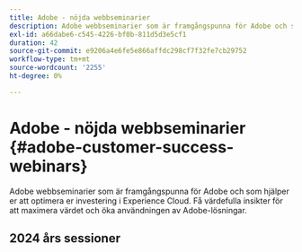 ```yaml
---
title: Adobe - nöjda webbseminarier
description: Adobe webbseminarier som är framgångspunna för Adobe och som hjälper er att optimera er investering i Experience Cloud. Få värdefulla insikter för att maximera värdet och öka användningen av Adobe-lösningar.
exl-id: a66dabe6-c545-4226-bf0b-811d5d3e5cf1
duration: 42
source-git-commit: e9206a4e6fe5e866affdc298cf7f32fe7cb29752
workflow-type: tm+mt
source-wordcount: '2255'
ht-degree: 0%

---
```


# Adobe - nöjda webbseminarier {#adobe-customer-success-webinars}

Adobe webbseminarier som är framgångspunna för Adobe och som hjälper er att optimera er investering i Experience Cloud. Få värdefulla insikter för att maximera värdet och öka användningen av Adobe-lösningar.

## 2024 års sessioner

<!-- CARDS  

* https://experienceleague.adobe.com/en/docs/events/adobe-customer-success-webinar-recordings/2024/aem-authoring-concepts
* https://experienceleague.adobe.com/en/docs/events/adobe-customer-success-webinar-recordings/2024/aem-sites-efficiencies
* https://experienceleague.adobe.com/en/docs/events/adobe-customer-success-webinar-recordings/2024/aep-apps-services-integrations
* https://experienceleague.adobe.com/en/docs/events/adobe-customer-success-webinar-recordings/2024/aep-marketo-integration
* https://experienceleague.adobe.com/en/docs/events/adobe-customer-success-webinar-recordings/2024/aep-use-case-planning
* https://experienceleague.adobe.com/en/docs/events/adobe-customer-success-webinar-recordings/2024/ai-copywriting
* https://experienceleague.adobe.com/en/docs/events/adobe-customer-success-webinar-recordings/2024/ai-customer-experience
* https://experienceleague.adobe.com/en/docs/events/adobe-customer-success-webinar-recordings/2024/ajo-essentials
* https://experienceleague.adobe.com/en/docs/events/adobe-customer-success-webinar-recordings/2024/data-stream-prioritization
* https://experienceleague.adobe.com/en/docs/events/adobe-customer-success-webinar-recordings/2024/edge-network-mobile-personalization
* https://experienceleague.adobe.com/en/docs/events/adobe-customer-success-webinar-recordings/2024/effective-change-management
* https://experienceleague.adobe.com/en/docs/events/adobe-customer-success-webinar-recordings/2024/empowering-lean-teams
* https://experienceleague.adobe.com/en/docs/events/adobe-customer-success-webinar-recordings/2024/expedia-aa-to-cja
* https://experienceleague.adobe.com/en/docs/events/adobe-customer-success-webinar-recordings/2024/getting-started-ajo-analysis
* https://experienceleague.adobe.com/en/docs/events/adobe-customer-success-webinar-recordings/2024/getting-started-rtcdp
* https://experienceleague.adobe.com/en/docs/events/adobe-customer-success-webinar-recordings/2024/hyperpersonalization
* https://experienceleague.adobe.com/en/docs/events/adobe-customer-success-webinar-recordings/2024/journey-optimizer-mobile-capabilities
* https://experienceleague.adobe.com/en/docs/events/adobe-customer-success-webinar-recordings/2024/lean-teams-cja
* https://experienceleague.adobe.com/en/docs/events/adobe-customer-success-webinar-recordings/2024/mastering-cookies-data-privacy
* https://experienceleague.adobe.com/en/docs/events/adobe-customer-success-webinar-recordings/2024/rtcdp-migration-readiness
* https://experienceleague.adobe.com/en/docs/events/adobe-customer-success-webinar-recordings/2024/strategic-leadership
* https://experienceleague.adobe.com/en/docs/events/adobe-customer-success-webinar-recordings/2024/target-personalization
* https://experienceleague.adobe.com/en/docs/events/adobe-customer-success-webinar-recordings/2024/use-case-mapping
* https://experienceleague.adobe.com/en/docs/events/adobe-customer-success-webinar-recordings/2024/web-sdk-migration
* https://experienceleague.adobe.com/en/docs/events/adobe-customer-success-webinar-recordings/2024/workfront-admin-guardianship
* https://experienceleague.adobe.com/en/docs/events/adobe-customer-success-webinar-recordings/2024/workfront-lean-teams
* https://experienceleague.adobe.com/en/docs/events/adobe-customer-success-webinar-recordings/2024/workfront-mastery

-->
<!-- START CARDS HTML - DO NOT MODIFY BY HAND -->
<div class="columns">
    <div class="column is-half-tablet is-half-desktop is-one-third-widescreen" aria-label="AEM Basics Introduction to AEM Authoring key concepts and capabilities">
        <div class="card" style="height: 100%; display: flex; flex-direction: column; height: 100%;">
            <div class="card-image">
                <figure class="image x-is-16by9">
                    <a href="https://experienceleague.adobe.com/en/docs/events/adobe-customer-success-webinar-recordings/2024/aem-authoring-concepts" title="AEM Basics Introduction to AEM Authoring key concepts and capabilities">
                        <img class="is-bordered-r-small" src="https://video.tv.adobe.com/v/3435747/?format=jpeg&nocache=1731456867063" alt="AEM Basics Introduction to AEM Authoring key concepts and capabilities"
                             style="width: 100%; aspect-ratio: 16 / 9; object-fit: cover; overflow: hidden; display: block; margin: auto;">
                    </a>
                </figure>
            </div>
            <div class="card-content is-padded-small" style="display: flex; flex-direction: column; flex-grow: 1; justify-content: space-between;">
                <div class="top-card-content">
                    <p class="headline is-size-6 has-text-weight-bold">
                        <a href="https://experienceleague.adobe.com/en/docs/events/adobe-customer-success-webinar-recordings/2024/aem-authoring-concepts" title="AEM Basics Introduction to AEM Authoring key concepts and capabilities">AEM Grundläggande introduktion till AEM viktiga koncept och funktioner för redigering</a>
                    </p>
                    <p class="is-size-6">Se hur AEM erbjuder en robust och flexibel redigeringsmiljö som stöder olika metoder för att skapa innehåll, från traditionella webbsidor till headless CMS-konfigurationer.Viktiga diskussionspunkter:Redigering inklusive Universal editorContent FragmentSamarbetsfunktioner</p>
                </div>
                <a href="https://experienceleague.adobe.com/en/docs/events/adobe-customer-success-webinar-recordings/2024/aem-authoring-concepts" class="spectrum-Button spectrum-Button--outline spectrum-Button--primary spectrum-Button--sizeM" style="align-self: flex-start; margin-top: 1rem;">
                    <span class="spectrum-Button-label has-no-wrap has-text-weight-bold"> Se inspelningen av händelsen </span>
                </a>
            </div>
        </div>
    </div>
    <div class="column is-half-tablet is-half-desktop is-one-third-widescreen" aria-label="AEM Sites Efficiencies - Performance optimization, Configuration, and Troubleshooting">
        <div class="card" style="height: 100%; display: flex; flex-direction: column; height: 100%;">
            <div class="card-image">
                <figure class="image x-is-16by9">
                    <a href="https://experienceleague.adobe.com/en/docs/events/adobe-customer-success-webinar-recordings/2024/aem-sites-efficiencies" title="AEM Sites-effektivitet - Prestandaoptimering, konfiguration och felsökning">
                        <img class="is-bordered-r-small" src="https://video.tv.adobe.com/v/3435114/?format=jpeg&nocache=1731456867062" alt="AEM Sites-effektivitet - Prestandaoptimering, konfiguration och felsökning"
                             style="width: 100%; aspect-ratio: 16 / 9; object-fit: cover; overflow: hidden; display: block; margin: auto;">
                    </a>
                </figure>
            </div>
            <div class="card-content is-padded-small" style="display: flex; flex-direction: column; flex-grow: 1; justify-content: space-between;">
                <div class="top-card-content">
                    <p class="headline is-size-6 has-text-weight-bold">
                        <a href="https://experienceleague.adobe.com/en/docs/events/adobe-customer-success-webinar-recordings/2024/aem-sites-efficiencies" title="AEM Sites-effektivitet - Prestandaoptimering, konfiguration och felsökning">AEM Sites-effektivitet - Prestandaoptimering, konfiguration och felsökning</a>
                    </p>
                    <p class="is-size-6">Grundläggande information om att felsöka Adobe Experience Manager-webbplatser (AEM). Oavsett om du har prestandaproblem eller har att göra med komplexa konfigurationer kommer den här sessionen att ge praktiska kunskaper för att underhålla och optimera din AEM. Vi prioriterar live-demos framför bilder och ger praktiska erfarenheter av att tackla utmaningar i verkligheten. ​Viktiga diskussionspunkter: - konfiguration och domänmappning av virtuella värdar - prestandaproblem - auktorisering, identifiering, användarbehörigheter</p>
                </div>
                <a href="https://experienceleague.adobe.com/en/docs/events/adobe-customer-success-webinar-recordings/2024/aem-sites-efficiencies" class="spectrum-Button spectrum-Button--outline spectrum-Button--primary spectrum-Button--sizeM" style="align-self: flex-start; margin-top: 1rem;">
                    <span class="spectrum-Button-label has-no-wrap has-text-weight-bold"> Se inspelningen av händelsen </span>
                </a>
            </div>
        </div>
    </div>
    <div class="column is-half-tablet is-half-desktop is-one-third-widescreen" aria-label="Learn about AEP App Services Integrations for Customer Use Cases">
        <div class="card" style="height: 100%; display: flex; flex-direction: column; height: 100%;">
            <div class="card-image">
                <figure class="image x-is-16by9">
                    <a href="https://experienceleague.adobe.com/en/docs/events/adobe-customer-success-webinar-recordings/2024/aep-apps-services-integrations" title="Läs mer om AEP App Services-integreringar för kundärenden">
                        <img class="is-bordered-r-small" src="https://video.tv.adobe.com/v/3432053/?format=jpeg&nocache=1731456867023" alt="Läs mer om AEP App Services-integreringar för kundärenden"
                             style="width: 100%; aspect-ratio: 16 / 9; object-fit: cover; overflow: hidden; display: block; margin: auto;">
                    </a>
                </figure>
            </div>
            <div class="card-content is-padded-small" style="display: flex; flex-direction: column; flex-grow: 1; justify-content: space-between;">
                <div class="top-card-content">
                    <p class="headline is-size-6 has-text-weight-bold">
                        <a href="https://experienceleague.adobe.com/en/docs/events/adobe-customer-success-webinar-recordings/2024/aep-apps-services-integrations" title="Läs mer om AEP App Services-integreringar för kundärenden">Läs mer om AEP App Services-integreringar för kundanvändningsexempel</a>
                    </p>
                    <p class="is-size-6">Under den här sessionen ska vi gå igenom följande:1. Introduktion till AEP-utkast (AEP Overview Architecture, AJO Architecture)2. Fyra integreringsexempel (AJO, Marketo och Target)3. Introduktion till AEP och AJO API Triggered Campaigns använder fallarkitektur</p>
                </div>
                <a href="https://experienceleague.adobe.com/en/docs/events/adobe-customer-success-webinar-recordings/2024/aep-apps-services-integrations" class="spectrum-Button spectrum-Button--outline spectrum-Button--primary spectrum-Button--sizeM" style="align-self: flex-start; margin-top: 1rem;">
                    <span class="spectrum-Button-label has-no-wrap has-text-weight-bold"> Se inspelningen av händelsen </span>
                </a>
            </div>
        </div>
    </div>
    <div class="column is-half-tablet is-half-desktop is-one-third-widescreen" aria-label="Fundamentals of Real-Time Customer Data Platform and Marketo Integration">
        <div class="card" style="height: 100%; display: flex; flex-direction: column; height: 100%;">
            <div class="card-image">
                <figure class="image x-is-16by9">
                    <a href="https://experienceleague.adobe.com/en/docs/events/adobe-customer-success-webinar-recordings/2024/aep-marketo-integration" title="Grundläggande om integrering mellan Real-time Customer Data Platform och Marketo">
                        <img class="is-bordered-r-small" src="https://video.tv.adobe.com/v/3433222/?format=jpeg&nocache=1731456867024" alt="Grundläggande om integrering mellan Real-time Customer Data Platform och Marketo"
                             style="width: 100%; aspect-ratio: 16 / 9; object-fit: cover; overflow: hidden; display: block; margin: auto;">
                    </a>
                </figure>
            </div>
            <div class="card-content is-padded-small" style="display: flex; flex-direction: column; flex-grow: 1; justify-content: space-between;">
                <div class="top-card-content">
                    <p class="headline is-size-6 has-text-weight-bold">
                        <a href="https://experienceleague.adobe.com/en/docs/events/adobe-customer-success-webinar-recordings/2024/aep-marketo-integration" title="Grundläggande om integrering mellan Real-time Customer Data Platform och Marketo">Grundläggande om Real-time Customer Data Platform och Marketo Integration</a>
                    </p>
                    <p class="is-size-6">Delta i den kraftfulla integrationen mellan Adobe AEP/Real-Time Customer Data Platforms och Marketo. Upptäck hur dessa två plattformar fungerar sömlöst tillsammans för att förbättra er kommunikation, effektivisera processerna och skapa personaliserade kundupplevelser.</p>
                </div>
                <a href="https://experienceleague.adobe.com/en/docs/events/adobe-customer-success-webinar-recordings/2024/aep-marketo-integration" class="spectrum-Button spectrum-Button--outline spectrum-Button--primary spectrum-Button--sizeM" style="align-self: flex-start; margin-top: 1rem;">
                    <span class="spectrum-Button-label has-no-wrap has-text-weight-bold"> Se inspelningen av händelsen </span>
                </a>
            </div>
        </div>
    </div>
    <div class="column is-half-tablet is-half-desktop is-one-third-widescreen" aria-label="From Vision to Value - AEP Use Case Planning">
        <div class="card" style="height: 100%; display: flex; flex-direction: column; height: 100%;">
            <div class="card-image">
                <figure class="image x-is-16by9">
                    <a href="https://experienceleague.adobe.com/en/docs/events/adobe-customer-success-webinar-recordings/2024/aep-use-case-planning" title="Från vision till värde - AEP Use Case Planning">
                        <img class="is-bordered-r-small" src="https://video.tv.adobe.com/v/3433025/?format=jpeg&nocache=1731456867037" alt="Från vision till värde - AEP Use Case Planning"
                             style="width: 100%; aspect-ratio: 16 / 9; object-fit: cover; overflow: hidden; display: block; margin: auto;">
                    </a>
                </figure>
            </div>
            <div class="card-content is-padded-small" style="display: flex; flex-direction: column; flex-grow: 1; justify-content: space-between;">
                <div class="top-card-content">
                    <p class="headline is-size-6 has-text-weight-bold">
                        <a href="https://experienceleague.adobe.com/en/docs/events/adobe-customer-success-webinar-recordings/2024/aep-use-case-planning" title="Från vision till värde - AEP Use Case Planning">Från vision till värde - AEP-fallplanering</a>
                    </p>
                    <p class="is-size-6">Lär dig leverera slagkraftiga kundupplevelser genom att definiera en strategi med tydliga mål och framgångskriterier som 1) anpassar sig efter affärsresultat och nyckeltal, 2) utgör grunden för en färdplan för att uppnå värderealisering och 3) utnyttja Adobe-lösningens möjligheter effektivt.</p>
                </div>
                <a href="https://experienceleague.adobe.com/en/docs/events/adobe-customer-success-webinar-recordings/2024/aep-use-case-planning" class="spectrum-Button spectrum-Button--outline spectrum-Button--primary spectrum-Button--sizeM" style="align-self: flex-start; margin-top: 1rem;">
                    <span class="spectrum-Button-label has-no-wrap has-text-weight-bold"> Se inspelningen av händelsen </span>
                </a>
            </div>
        </div>
    </div>
    <div class="column is-half-tablet is-half-desktop is-one-third-widescreen" aria-label="Content Acceleration with AI-Empowered Copywriting">
        <div class="card" style="height: 100%; display: flex; flex-direction: column; height: 100%;">
            <div class="card-image">
                <figure class="image x-is-16by9">
                    <a href="https://experienceleague.adobe.com/en/docs/events/adobe-customer-success-webinar-recordings/2024/ai-copywriting" title="Innehållsacceleration med AI-driven copywriting">
                        <img class="is-bordered-r-small" src="https://video.tv.adobe.com/v/3433223/?format=jpeg&nocache=1731456867038" alt="Innehållsacceleration med AI-driven copywriting"
                             style="width: 100%; aspect-ratio: 16 / 9; object-fit: cover; overflow: hidden; display: block; margin: auto;">
                    </a>
                </figure>
            </div>
            <div class="card-content is-padded-small" style="display: flex; flex-direction: column; flex-grow: 1; justify-content: space-between;">
                <div class="top-card-content">
                    <p class="headline is-size-6 has-text-weight-bold">
                        <a href="https://experienceleague.adobe.com/en/docs/events/adobe-customer-success-webinar-recordings/2024/ai-copywriting" title="Innehållsacceleration med AI-driven copywriting">Innehållsacceleration med AI-driven copywriting</a>
                    </p>
                    <p class="is-size-6">Övergången till ett AI-kraftfullt arbetssätt för copywriting &amp; testing med Adobe öppnar dörren för nya insikter och snabbare leverans av högkvalitativt varumärkesinnehåll för personalisering i stor skala. Det här webbinariet belyser karaktären hos detta branschövergripande tillfälle för företaget och kommer att ge en översikt över utmaningar som företag måste övervinna när de skalar, vilket säkerställer att AI-baserat innehåll är tillförlitligt, varumärkesanpassat och har höga prestanda.</p>
                </div>
                <a href="https://experienceleague.adobe.com/en/docs/events/adobe-customer-success-webinar-recordings/2024/ai-copywriting" class="spectrum-Button spectrum-Button--outline spectrum-Button--primary spectrum-Button--sizeM" style="align-self: flex-start; margin-top: 1rem;">
                    <span class="spectrum-Button-label has-no-wrap has-text-weight-bold"> Se inspelningen av händelsen </span>
                </a>
            </div>
        </div>
    </div>
    <div class="column is-half-tablet is-half-desktop is-one-third-widescreen" aria-label="RTCDP Insights - Harnessing AI for Customer Experience">
        <div class="card" style="height: 100%; display: flex; flex-direction: column; height: 100%;">
            <div class="card-image">
                <figure class="image x-is-16by9">
                    <a href="https://experienceleague.adobe.com/en/docs/events/adobe-customer-success-webinar-recordings/2024/ai-customer-experience" title="RTCDP Insights - Utnyttja AI för kundupplevelsen">
                        <img class="is-bordered-r-small" src="https://video.tv.adobe.com/v/3434919/?format=jpeg&nocache=1731456867038" alt="RTCDP Insights - Utnyttja AI för kundupplevelsen"
                             style="width: 100%; aspect-ratio: 16 / 9; object-fit: cover; overflow: hidden; display: block; margin: auto;">
                    </a>
                </figure>
            </div>
            <div class="card-content is-padded-small" style="display: flex; flex-direction: column; flex-grow: 1; justify-content: space-between;">
                <div class="top-card-content">
                    <p class="headline is-size-6 has-text-weight-bold">
                        <a href="https://experienceleague.adobe.com/en/docs/events/adobe-customer-success-webinar-recordings/2024/ai-customer-experience" title="RTCDP Insights - Utnyttja AI för kundupplevelsen">RTCDP Insights - Använder AI för kundupplevelsen</a>
                    </p>
                    <p class="is-size-6">Upptäck hur Adobe Real-time Customer Data Platform (RTCDP) hanterar utmaningar genom att utnyttja artificiell intelligens (AI) för att ge marknadsanalytiker bättre funktioner, bygga prediktiva benägenhetsmodeller och optimera kundupplevelser med hjälp av accelererade insikter.Viktiga diskussionspunkter: - Problem, lösning och fördelar med kundens AI- högnivåarkitektur - kundens AI-modeller</p>
                </div>
                <a href="https://experienceleague.adobe.com/en/docs/events/adobe-customer-success-webinar-recordings/2024/ai-customer-experience" class="spectrum-Button spectrum-Button--outline spectrum-Button--primary spectrum-Button--sizeM" style="align-self: flex-start; margin-top: 1rem;">
                    <span class="spectrum-Button-label has-no-wrap has-text-weight-bold"> Se inspelningen av händelsen </span>
                </a>
            </div>
        </div>
    </div>
    <div class="column is-half-tablet is-half-desktop is-one-third-widescreen" aria-label="Adobe Journey Optimizer Essentials - Creating Campaigns, Customer Journeys, and Landing Pages">
        <div class="card" style="height: 100%; display: flex; flex-direction: column; height: 100%;">
            <div class="card-image">
                <figure class="image x-is-16by9">
                    <a href="https://experienceleague.adobe.com/en/docs/events/adobe-customer-success-webinar-recordings/2024/ajo-essentials" title="Adobe Journey Optimizer Essentials - Skapa kampanjer, kundresor och landningssidor">
                        <img class="is-bordered-r-small" src="https://video.tv.adobe.com/v/3433000/?format=jpeg&nocache=1731456867043" alt="Adobe Journey Optimizer Essentials - Skapa kampanjer, kundresor och landningssidor"
                             style="width: 100%; aspect-ratio: 16 / 9; object-fit: cover; overflow: hidden; display: block; margin: auto;">
                    </a>
                </figure>
            </div>
            <div class="card-content is-padded-small" style="display: flex; flex-direction: column; flex-grow: 1; justify-content: space-between;">
                <div class="top-card-content">
                    <p class="headline is-size-6 has-text-weight-bold">
                        <a href="https://experienceleague.adobe.com/en/docs/events/adobe-customer-success-webinar-recordings/2024/ajo-essentials" title="Adobe Journey Optimizer Essentials - Skapa kampanjer, kundresor och landningssidor">Adobe Journey Optimizer Essentials - Skapa kampanjer, kundresor och landningssidor</a>
                    </p>
                    <p class="is-size-6">Lär dig grunderna i att bygga kampanjer, kartlägga kundresor och skapa landningssidor för maximal effekt. I slutet av denna session kommer nybörjarna att känna sig säkra på att börja utnyttja Adobe Journey Optimizer för att skapa slagkraftiga kundupplevelser som ger resultat.</p>
                </div>
                <a href="https://experienceleague.adobe.com/en/docs/events/adobe-customer-success-webinar-recordings/2024/ajo-essentials" class="spectrum-Button spectrum-Button--outline spectrum-Button--primary spectrum-Button--sizeM" style="align-self: flex-start; margin-top: 1rem;">
                    <span class="spectrum-Button-label has-no-wrap has-text-weight-bold"> Se inspelningen av händelsen </span>
                </a>
            </div>
        </div>
    </div>
    <div class="column is-half-tablet is-half-desktop is-one-third-widescreen" aria-label="Data Stream Prioritization">
        <div class="card" style="height: 100%; display: flex; flex-direction: column; height: 100%;">
            <div class="card-image">
                <figure class="image x-is-16by9">
                    <a href="https://experienceleague.adobe.com/en/docs/events/adobe-customer-success-webinar-recordings/2024/data-stream-prioritization" title="Prioritering för dataström">
                        <img class="is-bordered-r-small" src="https://video.tv.adobe.com/v/3427302/?format=jpeg&nocache=1731456867039" alt="Prioritering för dataström"
                             style="width: 100%; aspect-ratio: 16 / 9; object-fit: cover; overflow: hidden; display: block; margin: auto;">
                    </a>
                </figure>
            </div>
            <div class="card-content is-padded-small" style="display: flex; flex-direction: column; flex-grow: 1; justify-content: space-between;">
                <div class="top-card-content">
                    <p class="headline is-size-6 has-text-weight-bold">
                        <a href="https://experienceleague.adobe.com/en/docs/events/adobe-customer-success-webinar-recordings/2024/data-stream-prioritization" title="Prioritering för dataström">Prioritering för dataström</a>
                    </p>
                    <p class="is-size-6">Lär dig hur ni hanterar prioriteringen av dataströmmar för kampanjsamordning för att öka er organisations förmåga att genomföra datadriven Personalization-styrd kampanjsamordning med kunddata - Förstå vikten av och bästa praxis för prioritering av dataströmmar - Optimera marknadsföringskampanjer i realtid</p>
                </div>
                <a href="https://experienceleague.adobe.com/en/docs/events/adobe-customer-success-webinar-recordings/2024/data-stream-prioritization" class="spectrum-Button spectrum-Button--outline spectrum-Button--primary spectrum-Button--sizeM" style="align-self: flex-start; margin-top: 1rem;">
                    <span class="spectrum-Button-label has-no-wrap has-text-weight-bold"> Se inspelningen av händelsen </span>
                </a>
            </div>
        </div>
    </div>
    <div class="column is-half-tablet is-half-desktop is-one-third-widescreen" aria-label="Insights into Edge Network & Mobile Personalization with Adobe Solutions">
        <div class="card" style="height: 100%; display: flex; flex-direction: column; height: 100%;">
            <div class="card-image">
                <figure class="image x-is-16by9">
                    <a href="https://experienceleague.adobe.com/en/docs/events/adobe-customer-success-webinar-recordings/2024/edge-network-mobile-personalization" title="Insikter om Edge Network &amp; Mobile Personalization med Adobe Solutions">
                        <img class="is-bordered-r-small" src="https://video.tv.adobe.com/v/3433328/?format=jpeg&nocache=1731456867042" alt="Insikter om Edge Network &amp; Mobile Personalization med Adobe Solutions"
                             style="width: 100%; aspect-ratio: 16 / 9; object-fit: cover; overflow: hidden; display: block; margin: auto;">
                    </a>
                </figure>
            </div>
            <div class="card-content is-padded-small" style="display: flex; flex-direction: column; flex-grow: 1; justify-content: space-between;">
                <div class="top-card-content">
                    <p class="headline is-size-6 has-text-weight-bold">
                        <a href="https://experienceleague.adobe.com/en/docs/events/adobe-customer-success-webinar-recordings/2024/edge-network-mobile-personalization" title="Insikter om Edge Network &amp; Mobile Personalization med Adobe Solutions">Insikter i Edge Network &amp; Mobile Personalization med Adobe Solutions</a>
                    </p>
                    <p class="is-size-6">Lär dig hur Edge arkitektur fungerar och hur du felsöker implementeringar med hjälp av AssuranceTechnical Guide om hur du konfigurerar och konfigurerar Mobile SDKHur för att leverera personaliserade upplevelser med Target och AJO</p>
                </div>
                <a href="https://experienceleague.adobe.com/en/docs/events/adobe-customer-success-webinar-recordings/2024/edge-network-mobile-personalization" class="spectrum-Button spectrum-Button--outline spectrum-Button--primary spectrum-Button--sizeM" style="align-self: flex-start; margin-top: 1rem;">
                    <span class="spectrum-Button-label has-no-wrap has-text-weight-bold"> Se inspelningen av händelsen </span>
                </a>
            </div>
        </div>
    </div>
    <div class="column is-half-tablet is-half-desktop is-one-third-widescreen" aria-label="Navigating Change - A Senior Leadership Webinar on Effective Change Management">
        <div class="card" style="height: 100%; display: flex; flex-direction: column; height: 100%;">
            <div class="card-image">
                <figure class="image x-is-16by9">
                    <a href="https://experienceleague.adobe.com/en/docs/events/adobe-customer-success-webinar-recordings/2024/effective-change-management" title="Navigera i förändring - Ett webbseminarium om effektiv ändringshantering">
                        <img class="is-bordered-r-small" src="https://video.tv.adobe.com/v/3429286/?format=jpeg&nocache=1731456867040" alt="Navigera i förändring - Ett webbseminarium om effektiv ändringshantering"
                             style="width: 100%; aspect-ratio: 16 / 9; object-fit: cover; overflow: hidden; display: block; margin: auto;">
                    </a>
                </figure>
            </div>
            <div class="card-content is-padded-small" style="display: flex; flex-direction: column; flex-grow: 1; justify-content: space-between;">
                <div class="top-card-content">
                    <p class="headline is-size-6 has-text-weight-bold">
                        <a href="https://experienceleague.adobe.com/en/docs/events/adobe-customer-success-webinar-recordings/2024/effective-change-management" title="Navigera i förändring - Ett webbseminarium om effektiv ändringshantering">Navigeringsändring - Webbseminariet Senior Leadership om effektiv ändringshantering</a> (på engelska)
                    </p>
                    <p class="is-size-6">Delta i nyanserna inom ändringshantering och tillhandahålla strategiska insikter som ger er möjlighet att styra organisationen genom omvandlingsresor.Viktiga diskussionsgrupper - Lär er hur ni anpassar ändringsinsatser med övergripande organisatoriska mål och mål. Mästra konsten att förmedla ändringar till olika intressenter Implementera effektiv strategi och planering Lär er proaktiva strategier för att minska riskerna och säkerställa smidiga övergångar</p>
                </div>
                <a href="https://experienceleague.adobe.com/en/docs/events/adobe-customer-success-webinar-recordings/2024/effective-change-management" class="spectrum-Button spectrum-Button--outline spectrum-Button--primary spectrum-Button--sizeM" style="align-self: flex-start; margin-top: 1rem;">
                    <span class="spectrum-Button-label has-no-wrap has-text-weight-bold"> Se inspelningen av händelsen </span>
                </a>
            </div>
        </div>
    </div>
    <div class="column is-half-tablet is-half-desktop is-one-third-widescreen" aria-label="Empowering Lean Teams">
        <div class="card" style="height: 100%; display: flex; flex-direction: column; height: 100%;">
            <div class="card-image">
                <figure class="image x-is-16by9">
                    <a href="https://experienceleague.adobe.com/en/docs/events/adobe-customer-success-webinar-recordings/2024/empowering-lean-teams" title="Empowering Lean Teams">
                        <img class="is-bordered-r-small" src="https://video.tv.adobe.com/v/3427800/?format=jpeg&nocache=1731456867061" alt="Empowering Lean Teams"
                             style="width: 100%; aspect-ratio: 16 / 9; object-fit: cover; overflow: hidden; display: block; margin: auto;">
                    </a>
                </figure>
            </div>
            <div class="card-content is-padded-small" style="display: flex; flex-direction: column; flex-grow: 1; justify-content: space-between;">
                <div class="top-card-content">
                    <p class="headline is-size-6 has-text-weight-bold">
                        <a href="https://experienceleague.adobe.com/en/docs/events/adobe-customer-success-webinar-recordings/2024/empowering-lean-teams" title="Empowering Lean Teams">Empowering Lean Teams</a>
                    </p>
                    <p class="is-size-6">Upptäck hur produktintegreringar kan effektivisera hanteringen av digitala arbetsflöden, förbättra samarbetet i team, säkerställa att ni har ett effektivt team och skala era affärsprocesser.</p>
                </div>
                <a href="https://experienceleague.adobe.com/en/docs/events/adobe-customer-success-webinar-recordings/2024/empowering-lean-teams" class="spectrum-Button spectrum-Button--outline spectrum-Button--primary spectrum-Button--sizeM" style="align-self: flex-start; margin-top: 1rem;">
                    <span class="spectrum-Button-label has-no-wrap has-text-weight-bold"> Se inspelningen av händelsen </span>
                </a>
            </div>
        </div>
    </div>
    <div class="column is-half-tablet is-half-desktop is-one-third-widescreen" aria-label="Expedia and Leading Brands Evolve their Organization from Adobe Analytics to Customer Journey Analytics">
        <div class="card" style="height: 100%; display: flex; flex-direction: column; height: 100%;">
            <div class="card-image">
                <figure class="image x-is-16by9">
                    <a href="https://experienceleague.adobe.com/en/docs/events/adobe-customer-success-webinar-recordings/2024/expedia-aa-to-cja" title="Expedia och ledande varumärken utvecklar sin organisation från Adobe Analytics till Customer Journey Analytics">
                        <img class="is-bordered-r-small" src="https://video.tv.adobe.com/v/3428762/?format=jpeg&nocache=1731456867037" alt="Expedia och ledande varumärken utvecklar sin organisation från Adobe Analytics till Customer Journey Analytics"
                             style="width: 100%; aspect-ratio: 16 / 9; object-fit: cover; overflow: hidden; display: block; margin: auto;">
                    </a>
                </figure>
            </div>
            <div class="card-content is-padded-small" style="display: flex; flex-direction: column; flex-grow: 1; justify-content: space-between;">
                <div class="top-card-content">
                    <p class="headline is-size-6 has-text-weight-bold">
                        <a href="https://experienceleague.adobe.com/en/docs/events/adobe-customer-success-webinar-recordings/2024/expedia-aa-to-cja" title="Expedia och ledande varumärken utvecklar sin organisation från Adobe Analytics till Customer Journey Analytics">Expedia och ledande varumärken utvecklar sin organisation från Adobe Analytics till Customer Journey Analytics</a>
                    </p>
                    <p class="is-size-6">utforska nästa utveckling av analyser, med Jake Winter, huvudansvarig på Adswerve, Erikas Ulmer, Senior Manager, Data Product Management på Expedia, Ben Gaines, Director på Product Management på Adobe och Trevor Paulsen, Director på Adobe, som kommer att dela med sig av sina första erfarenheter av att utveckla sina organisationer till Adobe Customer Journey Analytics. Vi kommer att diskutera de senaste trenderna och bästa metoderna inom analys samt de utmaningar och möjligheter som följer med att utnyttja Customer Journey Analytics. Vare sig du är analytiker eller företagsledare och vill förbättra organisationens analysfunktioner får du inte missa det här webbinariet.</p>
                </div>
                <a href="https://experienceleague.adobe.com/en/docs/events/adobe-customer-success-webinar-recordings/2024/expedia-aa-to-cja" class="spectrum-Button spectrum-Button--outline spectrum-Button--primary spectrum-Button--sizeM" style="align-self: flex-start; margin-top: 1rem;">
                    <span class="spectrum-Button-label has-no-wrap has-text-weight-bold"> Se inspelningen av händelsen </span>
                </a>
            </div>
        </div>
    </div>
    <div class="column is-half-tablet is-half-desktop is-one-third-widescreen" aria-label="Getting Started with Adobe Journey Optimizer Analysis in Customer Journey Analytics">
        <div class="card" style="height: 100%; display: flex; flex-direction: column; height: 100%;">
            <div class="card-image">
                <figure class="image x-is-16by9">
                    <a href="https://experienceleague.adobe.com/en/docs/events/adobe-customer-success-webinar-recordings/2024/getting-started-ajo-analysis" title="Komma igång med Adobe Journey Optimizer Analysis i Customer Journey Analytics">
                        <img class="is-bordered-r-small" src="https://video.tv.adobe.com/v/3432996/?format=jpeg&nocache=1731456867038" alt="Komma igång med Adobe Journey Optimizer Analysis i Customer Journey Analytics"
                             style="width: 100%; aspect-ratio: 16 / 9; object-fit: cover; overflow: hidden; display: block; margin: auto;">
                    </a>
                </figure>
            </div>
            <div class="card-content is-padded-small" style="display: flex; flex-direction: column; flex-grow: 1; justify-content: space-between;">
                <div class="top-card-content">
                    <p class="headline is-size-6 has-text-weight-bold">
                        <a href="https://experienceleague.adobe.com/en/docs/events/adobe-customer-success-webinar-recordings/2024/getting-started-ajo-analysis" title="Komma igång med Adobe Journey Optimizer Analysis i Customer Journey Analytics">Komma igång med Adobe Journey Optimizer Analysis i Customer Journey Analytics</a>
                    </p>
                    <p class="is-size-6">Denna session är avsedd att demonstrera hur Customer Journey Analytics och Adobe Journey Optimizer samarbetar för att effektivisera mätningen av flera Adobe Journey Optimizer-kampanjer och resor.</p>
                </div>
                <a href="https://experienceleague.adobe.com/en/docs/events/adobe-customer-success-webinar-recordings/2024/getting-started-ajo-analysis" class="spectrum-Button spectrum-Button--outline spectrum-Button--primary spectrum-Button--sizeM" style="align-self: flex-start; margin-top: 1rem;">
                    <span class="spectrum-Button-label has-no-wrap has-text-weight-bold"> Se inspelningen av händelsen </span>
                </a>
            </div>
        </div>
    </div>
    <div class="column is-half-tablet is-half-desktop is-one-third-widescreen" aria-label="Real-Time Customer Data Platform - Getting Started">
        <div class="card" style="height: 100%; display: flex; flex-direction: column; height: 100%;">
            <div class="card-image">
                <figure class="image x-is-16by9">
                    <a href="https://experienceleague.adobe.com/en/docs/events/adobe-customer-success-webinar-recordings/2024/getting-started-rtcdp" title="Real-time Customer Data Platform - Komma igång">
                        <img class="is-bordered-r-small" src="https://video.tv.adobe.com/v/3433224/?format=jpeg&nocache=1731456867041" alt="Real-time Customer Data Platform - Komma igång"
                             style="width: 100%; aspect-ratio: 16 / 9; object-fit: cover; overflow: hidden; display: block; margin: auto;">
                    </a>
                </figure>
            </div>
            <div class="card-content is-padded-small" style="display: flex; flex-direction: column; flex-grow: 1; justify-content: space-between;">
                <div class="top-card-content">
                    <p class="headline is-size-6 has-text-weight-bold">
                        <a href="https://experienceleague.adobe.com/en/docs/events/adobe-customer-success-webinar-recordings/2024/getting-started-rtcdp" title="Real-time Customer Data Platform - Komma igång">Real-time Customer Data Platform - Komma igång</a>
                    </p>
                    <p class="is-size-6">Upptäck hur Real-Time CDP kan sammanföra olika datakällor, skapa omfattande kundprofiler och aktivera dem i olika kanaler. Lär dig mer om RTCDP-funktioner och metodtips som kan bidra till att skapa en effektivare ​ för kundresan.</p>
                </div>
                <a href="https://experienceleague.adobe.com/en/docs/events/adobe-customer-success-webinar-recordings/2024/getting-started-rtcdp" class="spectrum-Button spectrum-Button--outline spectrum-Button--primary spectrum-Button--sizeM" style="align-self: flex-start; margin-top: 1rem;">
                    <span class="spectrum-Button-label has-no-wrap has-text-weight-bold"> Se inspelningen av händelsen </span>
                </a>
            </div>
        </div>
    </div>
    <div class="column is-half-tablet is-half-desktop is-one-third-widescreen" aria-label="Personalization Maturity - The Path to Hyperpersonalization">
        <div class="card" style="height: 100%; display: flex; flex-direction: column; height: 100%;">
            <div class="card-image">
                <figure class="image x-is-16by9">
                    <a href="https://experienceleague.adobe.com/en/docs/events/adobe-customer-success-webinar-recordings/2024/hyperpersonalization" title="Personalization Maturity - Sökvägen till hyperpersonalisering">
                        <img class="is-bordered-r-small" src="https://video.tv.adobe.com/v/3429288/?format=jpeg&nocache=1731456867042" alt="Personalization Maturity - Sökvägen till hyperpersonalisering"
                             style="width: 100%; aspect-ratio: 16 / 9; object-fit: cover; overflow: hidden; display: block; margin: auto;">
                    </a>
                </figure>
            </div>
            <div class="card-content is-padded-small" style="display: flex; flex-direction: column; flex-grow: 1; justify-content: space-between;">
                <div class="top-card-content">
                    <p class="headline is-size-6 has-text-weight-bold">
                        <a href="https://experienceleague.adobe.com/en/docs/events/adobe-customer-success-webinar-recordings/2024/hyperpersonalization" title="Personalization Maturity - Sökvägen till hyperpersonalisering">Personalization Maturity - Sökvägen till hyperpersonalisering</a>
                    </p>
                    <p class="is-size-6">Information om den nya eran med hyperpersonalisering. Vi ska bygga en grund på en mognadsmodell för personalisering, diskutera vanliga blockerare och ge taktiska tips för att komma igång.Viktiga diskussionspunkter - Den moderna kundresan ​ Vägen till hyperpersonalisering ​ Komma igång på din organisation</p>
                </div>
                <a href="https://experienceleague.adobe.com/en/docs/events/adobe-customer-success-webinar-recordings/2024/hyperpersonalization" class="spectrum-Button spectrum-Button--outline spectrum-Button--primary spectrum-Button--sizeM" style="align-self: flex-start; margin-top: 1rem;">
                    <span class="spectrum-Button-label has-no-wrap has-text-weight-bold"> Se inspelningen av händelsen </span>
                </a>
            </div>
        </div>
    </div>
    <div class="column is-half-tablet is-half-desktop is-one-third-widescreen" aria-label="Journey Optimizer Mobile Capabilities">
        <div class="card" style="height: 100%; display: flex; flex-direction: column; height: 100%;">
            <div class="card-image">
                <figure class="image x-is-16by9">
                    <a href="https://experienceleague.adobe.com/en/docs/events/adobe-customer-success-webinar-recordings/2024/journey-optimizer-mobile-capabilities" title="Journey Optimizer Mobile Capabilities">
                        <img class="is-bordered-r-small" src="https://video.tv.adobe.com/v/3433001/?format=jpeg&nocache=1731456867040" alt="Journey Optimizer Mobile Capabilities"
                             style="width: 100%; aspect-ratio: 16 / 9; object-fit: cover; overflow: hidden; display: block; margin: auto;">
                    </a>
                </figure>
            </div>
            <div class="card-content is-padded-small" style="display: flex; flex-direction: column; flex-grow: 1; justify-content: space-between;">
                <div class="top-card-content">
                    <p class="headline is-size-6 has-text-weight-bold">
                        <a href="https://experienceleague.adobe.com/en/docs/events/adobe-customer-success-webinar-recordings/2024/journey-optimizer-mobile-capabilities" title="Journey Optimizer Mobile Capabilities">Journey Optimizer Mobile Capabilities</a>
                    </p>
                    <p class="is-size-6">Detta introduktionsmöte med Adobe Journey Optimizer ger nybörjare möjlighet att skapa SMS- och Push-kanalkundupplevelser som ger resultat med personalisering. Vi kommer att diskutera fragmentanvändning och personalisering.</p>
                </div>
                <a href="https://experienceleague.adobe.com/en/docs/events/adobe-customer-success-webinar-recordings/2024/journey-optimizer-mobile-capabilities" class="spectrum-Button spectrum-Button--outline spectrum-Button--primary spectrum-Button--sizeM" style="align-self: flex-start; margin-top: 1rem;">
                    <span class="spectrum-Button-label has-no-wrap has-text-weight-bold"> Se inspelningen av händelsen </span>
                </a>
            </div>
        </div>
    </div>
    <div class="column is-half-tablet is-half-desktop is-one-third-widescreen" aria-label="Maximizing Efficiency - Lean Teams and Customer Journey Analytics">
        <div class="card" style="height: 100%; display: flex; flex-direction: column; height: 100%;">
            <div class="card-image">
                <figure class="image x-is-16by9">
                    <a href="https://experienceleague.adobe.com/en/docs/events/adobe-customer-success-webinar-recordings/2024/lean-teams-cja" title="Maximera effektiviteten - Lean Teams och Customer Journey Analytics">
                        <img class="is-bordered-r-small" src="https://video.tv.adobe.com/v/3432998/?format=jpeg&nocache=1731456867024" alt="Maximera effektiviteten - Lean Teams och Customer Journey Analytics"
                             style="width: 100%; aspect-ratio: 16 / 9; object-fit: cover; overflow: hidden; display: block; margin: auto;">
                    </a>
                </figure>
            </div>
            <div class="card-content is-padded-small" style="display: flex; flex-direction: column; flex-grow: 1; justify-content: space-between;">
                <div class="top-card-content">
                    <p class="headline is-size-6 has-text-weight-bold">
                        <a href="https://experienceleague.adobe.com/en/docs/events/adobe-customer-success-webinar-recordings/2024/lean-teams-cja" title="Maximera effektiviteten - Lean Teams och Customer Journey Analytics">Maximera effektiviteten - Lean Teams och Customer Journey Analytics</a>
                    </p>
                    <p class="is-size-6">Webbinariet visar hur integreringen av dessa koncept kan öka effektiviteten, förbättra kundupplevelserna och stödja datadrivet beslutsfattande inom organisationer.</p>
                </div>
                <a href="https://experienceleague.adobe.com/en/docs/events/adobe-customer-success-webinar-recordings/2024/lean-teams-cja" class="spectrum-Button spectrum-Button--outline spectrum-Button--primary spectrum-Button--sizeM" style="align-self: flex-start; margin-top: 1rem;">
                    <span class="spectrum-Button-label has-no-wrap has-text-weight-bold"> Se inspelningen av händelsen </span>
                </a>
            </div>
        </div>
    </div>
    <div class="column is-half-tablet is-half-desktop is-one-third-widescreen" aria-label="Privacy-First Analytics - Mastering Cookies and Data Privacy in Adobe Analytics and Customer Journey Analytics">
        <div class="card" style="height: 100%; display: flex; flex-direction: column; height: 100%;">
            <div class="card-image">
                <figure class="image x-is-16by9">
                    <a href="https://experienceleague.adobe.com/en/docs/events/adobe-customer-success-webinar-recordings/2024/mastering-cookies-data-privacy" title="Privacy-First Analytics - Mastering Cookies and Data Privacy in Adobe Analytics and Customer Journey Analytics">
                        <img class="is-bordered-r-small" src="https://video.tv.adobe.com/v/3432997/?format=jpeg&nocache=1731456867031" alt="Privacy-First Analytics - Mastering Cookies and Data Privacy in Adobe Analytics and Customer Journey Analytics"
                             style="width: 100%; aspect-ratio: 16 / 9; object-fit: cover; overflow: hidden; display: block; margin: auto;">
                    </a>
                </figure>
            </div>
            <div class="card-content is-padded-small" style="display: flex; flex-direction: column; flex-grow: 1; justify-content: space-between;">
                <div class="top-card-content">
                    <p class="headline is-size-6 has-text-weight-bold">
                        <a href="https://experienceleague.adobe.com/en/docs/events/adobe-customer-success-webinar-recordings/2024/mastering-cookies-data-privacy" title="Privacy-First Analytics - Mastering Cookies and Data Privacy in Adobe Analytics and Customer Journey Analytics">Sekretessanalys - Mastering av cookies och datasekretess i Adobe Analytics och Customer Journey Analytics</a>
                    </p>
                    <p class="is-size-6">I dagens värld av datasekretess är hantering av dataförbrukning och cookie-samtycke av stor betydelse. I den här videon får du lära dig de effektivaste strategierna för Analytics och Customer Journey Analytics färdiga verktyg.</p>
                </div>
                <a href="https://experienceleague.adobe.com/en/docs/events/adobe-customer-success-webinar-recordings/2024/mastering-cookies-data-privacy" class="spectrum-Button spectrum-Button--outline spectrum-Button--primary spectrum-Button--sizeM" style="align-self: flex-start; margin-top: 1rem;">
                    <span class="spectrum-Button-label has-no-wrap has-text-weight-bold"> Se inspelningen av händelsen </span>
                </a>
            </div>
        </div>
    </div>
    <div class="column is-half-tablet is-half-desktop is-one-third-widescreen" aria-label="Real-time Customer Data Platform Migration Readiness">
        <div class="card" style="height: 100%; display: flex; flex-direction: column; height: 100%;">
            <div class="card-image">
                <figure class="image x-is-16by9">
                    <a href="https://experienceleague.adobe.com/en/docs/events/adobe-customer-success-webinar-recordings/2024/rtcdp-migration-readiness" title="Real-time Customer Data Platform migreringsberedskap">
                        <img class="is-bordered-r-small" src="https://video.tv.adobe.com/v/3432995/?format=jpeg&nocache=1731456867042" alt="Real-time Customer Data Platform migreringsberedskap"
                             style="width: 100%; aspect-ratio: 16 / 9; object-fit: cover; overflow: hidden; display: block; margin: auto;">
                    </a>
                </figure>
            </div>
            <div class="card-content is-padded-small" style="display: flex; flex-direction: column; flex-grow: 1; justify-content: space-between;">
                <div class="top-card-content">
                    <p class="headline is-size-6 has-text-weight-bold">
                        <a href="https://experienceleague.adobe.com/en/docs/events/adobe-customer-success-webinar-recordings/2024/rtcdp-migration-readiness" title="Real-time Customer Data Platform migreringsberedskap">Migreringsberedskap för Real-time Customer Data Platform</a>
                    </p>
                    <p class="is-size-6">Ta reda på hur du migrerar till CDP i realtid (RTCDP) i Adobe och vilken nivå av insats som krävs:- Migrera från en befintlig CDP - Effekter på befintliga användningsfall (Personalization och optimering) - Organisationsförändringar som krävs för att hantera kunddata i realtid.</p>
                </div>
                <a href="https://experienceleague.adobe.com/en/docs/events/adobe-customer-success-webinar-recordings/2024/rtcdp-migration-readiness" class="spectrum-Button spectrum-Button--outline spectrum-Button--primary spectrum-Button--sizeM" style="align-self: flex-start; margin-top: 1rem;">
                    <span class="spectrum-Button-label has-no-wrap has-text-weight-bold"> Se inspelningen av händelsen </span>
                </a>
            </div>
        </div>
    </div>
    <div class="column is-half-tablet is-half-desktop is-one-third-widescreen" aria-label="Strategic Leadership">
        <div class="card" style="height: 100%; display: flex; flex-direction: column; height: 100%;">
            <div class="card-image">
                <figure class="image x-is-16by9">
                    <a href="https://experienceleague.adobe.com/en/docs/events/adobe-customer-success-webinar-recordings/2024/strategic-leadership" title="Strategisk ledning">
                        <img class="is-bordered-r-small" src="https://video.tv.adobe.com/v/3427463/?format=jpeg&nocache=1731456867062" alt="Strategisk ledning"
                             style="width: 100%; aspect-ratio: 16 / 9; object-fit: cover; overflow: hidden; display: block; margin: auto;">
                    </a>
                </figure>
            </div>
            <div class="card-content is-padded-small" style="display: flex; flex-direction: column; flex-grow: 1; justify-content: space-between;">
                <div class="top-card-content">
                    <p class="headline is-size-6 has-text-weight-bold">
                        <a href="https://experienceleague.adobe.com/en/docs/events/adobe-customer-success-webinar-recordings/2024/strategic-leadership" title="Strategisk ledning">Strategisk ledning</a>
                    </p>
                    <p class="is-size-6">Förvärva taktiker för att effektivt uppnå organisatoriska mål genom strategisk påverkan.- Öka den verkställande sponsringen med inflytande- Ställa in kursen för långsiktig framgång- Effektivt driva strategiska initiativ</p>
                </div>
                <a href="https://experienceleague.adobe.com/en/docs/events/adobe-customer-success-webinar-recordings/2024/strategic-leadership" class="spectrum-Button spectrum-Button--outline spectrum-Button--primary spectrum-Button--sizeM" style="align-self: flex-start; margin-top: 1rem;">
                    <span class="spectrum-Button-label has-no-wrap has-text-weight-bold"> Se inspelningen av händelsen </span>
                </a>
            </div>
        </div>
    </div>
    <div class="column is-half-tablet is-half-desktop is-one-third-widescreen" aria-label="Target Personalization - Getting Started with Recommendations & Category Affinity">
        <div class="card" style="height: 100%; display: flex; flex-direction: column; height: 100%;">
            <div class="card-image">
                <figure class="image x-is-16by9">
                    <a href="https://experienceleague.adobe.com/en/docs/events/adobe-customer-success-webinar-recordings/2024/target-personalization" title="Personalization - Komma igång med Recommendations och kategoritillhörighet">
                        <img class="is-bordered-r-small" src="https://video.tv.adobe.com/v/3432999/?format=jpeg&nocache=1731456867038" alt="Personalization - Komma igång med Recommendations och kategoritillhörighet"
                             style="width: 100%; aspect-ratio: 16 / 9; object-fit: cover; overflow: hidden; display: block; margin: auto;">
                    </a>
                </figure>
            </div>
            <div class="card-content is-padded-small" style="display: flex; flex-direction: column; flex-grow: 1; justify-content: space-between;">
                <div class="top-card-content">
                    <p class="headline is-size-6 has-text-weight-bold">
                        <a href="https://experienceleague.adobe.com/en/docs/events/adobe-customer-success-webinar-recordings/2024/target-personalization" title="Personalization - Komma igång med Recommendations och kategoritillhörighet">Mål-Personalization - Komma igång med Recommendations och kategoritillhörighet</a>
                    </p>
                    <p class="is-size-6">Lär dig hur du skapar en stark grund för att komma igång med Recommendations. Få en bättre förståelse för de algoritmer som driver Recs och hur Recs kan utnyttjas.</p>
                </div>
                <a href="https://experienceleague.adobe.com/en/docs/events/adobe-customer-success-webinar-recordings/2024/target-personalization" class="spectrum-Button spectrum-Button--outline spectrum-Button--primary spectrum-Button--sizeM" style="align-self: flex-start; margin-top: 1rem;">
                    <span class="spectrum-Button-label has-no-wrap has-text-weight-bold"> Se inspelningen av händelsen </span>
                </a>
            </div>
        </div>
    </div>
    <div class="column is-half-tablet is-half-desktop is-one-third-widescreen" aria-label="Real-Time CDP - Use Case Mapping to Solution Capabilities">
        <div class="card" style="height: 100%; display: flex; flex-direction: column; height: 100%;">
            <div class="card-image">
                <figure class="image x-is-16by9">
                    <a href="https://experienceleague.adobe.com/en/docs/events/adobe-customer-success-webinar-recordings/2024/use-case-mapping" title="Real-Time CDP - Använd funktioner för ärendemappning till lösning">
                        <img class="is-bordered-r-small" src="https://video.tv.adobe.com/v/3429290/?format=jpeg&nocache=1731456867032" alt="Real-Time CDP - Använd funktioner för ärendemappning till lösning"
                             style="width: 100%; aspect-ratio: 16 / 9; object-fit: cover; overflow: hidden; display: block; margin: auto;">
                    </a>
                </figure>
            </div>
            <div class="card-content is-padded-small" style="display: flex; flex-direction: column; flex-grow: 1; justify-content: space-between;">
                <div class="top-card-content">
                    <p class="headline is-size-6 has-text-weight-bold">
                        <a href="https://experienceleague.adobe.com/en/docs/events/adobe-customer-success-webinar-recordings/2024/use-case-mapping" title="Real-Time CDP - Använd funktioner för ärendemappning till lösning">Real-Time CDP - Använd funktioner för fallmappning till lösning</a>
                    </p>
                    <p class="is-size-6">Det här webbinariet utforskar viktiga sätt att utforska och prioritera användningsfall, mappa dem till specifika RTCDP-funktioner och se till att de anpassas till affärsresultat och värde. Viktiga diskussionspunkter - Använd ärenden RT-CDP-lösningar för och prioritera dem som är specifika för affärsresultat ​ Justera RT-CDP-funktioner till prioriterade användningsfall</p>
                </div>
                <a href="https://experienceleague.adobe.com/en/docs/events/adobe-customer-success-webinar-recordings/2024/use-case-mapping" class="spectrum-Button spectrum-Button--outline spectrum-Button--primary spectrum-Button--sizeM" style="align-self: flex-start; margin-top: 1rem;">
                    <span class="spectrum-Button-label has-no-wrap has-text-weight-bold"> Se inspelningen av händelsen </span>
                </a>
            </div>
        </div>
    </div>
    <div class="column is-half-tablet is-half-desktop is-one-third-widescreen" aria-label="Web SDK Migration Essentials">
        <div class="card" style="height: 100%; display: flex; flex-direction: column; height: 100%;">
            <div class="card-image">
                <figure class="image x-is-16by9">
                    <a href="https://experienceleague.adobe.com/en/docs/events/adobe-customer-success-webinar-recordings/2024/web-sdk-migration" title="Grundläggande om Web SDK-migrering">
                        <img class="is-bordered-r-small" src="https://video.tv.adobe.com/v/3429291/?format=jpeg&nocache=1731456867039" alt="Grundläggande om Web SDK-migrering"
                             style="width: 100%; aspect-ratio: 16 / 9; object-fit: cover; overflow: hidden; display: block; margin: auto;">
                    </a>
                </figure>
            </div>
            <div class="card-content is-padded-small" style="display: flex; flex-direction: column; flex-grow: 1; justify-content: space-between;">
                <div class="top-card-content">
                    <p class="headline is-size-6 has-text-weight-bold">
                        <a href="https://experienceleague.adobe.com/en/docs/events/adobe-customer-success-webinar-recordings/2024/web-sdk-migration" title="Grundläggande om Web SDK-migrering">Grundläggande om Web SDK-migrering</a>
                    </p>
                    <p class="is-size-6">Förstå skillnaderna i app Measurement/AT.js jämfört med Web SDK, hur du migrerar, överväganden i samband med migreringen, alternativ för migrering och förväntade skillnader i data.Viktiga diskussionspunkter - Vad är Web SDK? Migreringssteg och -överväganden Timing the migrations Common Missteps and Pitfalls to Undvik</p>
                </div>
                <a href="https://experienceleague.adobe.com/en/docs/events/adobe-customer-success-webinar-recordings/2024/web-sdk-migration" class="spectrum-Button spectrum-Button--outline spectrum-Button--primary spectrum-Button--sizeM" style="align-self: flex-start; margin-top: 1rem;">
                    <span class="spectrum-Button-label has-no-wrap has-text-weight-bold"> Se inspelningen av händelsen </span>
                </a>
            </div>
        </div>
    </div>
    <div class="column is-half-tablet is-half-desktop is-one-third-widescreen" aria-label="Fundamentals of Workfront System and Group Admin Guardianship">
        <div class="card" style="height: 100%; display: flex; flex-direction: column; height: 100%;">
            <div class="card-image">
                <figure class="image x-is-16by9">
                    <a href="https://experienceleague.adobe.com/en/docs/events/adobe-customer-success-webinar-recordings/2024/workfront-admin-guardianship" title="Grundläggande om Workfront System and Group Admin Guardianship">
                        <img class="is-bordered-r-small" src="https://video.tv.adobe.com/v/3433002/?format=jpeg&nocache=1731456867039" alt="Grundläggande om Workfront System and Group Admin Guardianship"
                             style="width: 100%; aspect-ratio: 16 / 9; object-fit: cover; overflow: hidden; display: block; margin: auto;">
                    </a>
                </figure>
            </div>
            <div class="card-content is-padded-small" style="display: flex; flex-direction: column; flex-grow: 1; justify-content: space-between;">
                <div class="top-card-content">
                    <p class="headline is-size-6 has-text-weight-bold">
                        <a href="https://experienceleague.adobe.com/en/docs/events/adobe-customer-success-webinar-recordings/2024/workfront-admin-guardianship" title="Grundläggande om Workfront System and Group Admin Guardianship">Grundläggande om Workfront system och gruppadministratörsskydd</a>
                    </p>
                    <p class="is-size-6">Lär dig att på ett adekvat sätt avgöra hur stor andel systemadministratörer som är rätt i Workfront-instansen är i förhållande till gruppadministratörer och varför det inte behöver vara så riskabelt eller skrämmande som man ursprungligen kan tänka sig. Den här inspelningen ger en översikt över de bästa sätten att administrera personal, distribuera administrativ arbetsbelastning, upprätthålla dataintegritet och skalbarhet i sina företagsinstanser samtidigt som en del av arbetet delas.</p>
                </div>
                <a href="https://experienceleague.adobe.com/en/docs/events/adobe-customer-success-webinar-recordings/2024/workfront-admin-guardianship" class="spectrum-Button spectrum-Button--outline spectrum-Button--primary spectrum-Button--sizeM" style="align-self: flex-start; margin-top: 1rem;">
                    <span class="spectrum-Button-label has-no-wrap has-text-weight-bold"> Se inspelningen av händelsen </span>
                </a>
            </div>
        </div>
    </div>
    <div class="column is-half-tablet is-half-desktop is-one-third-widescreen" aria-label="Maximizing Efficiency with Adobe Workfront - Lean Teams Webinar">
        <div class="card" style="height: 100%; display: flex; flex-direction: column; height: 100%;">
            <div class="card-image">
                <figure class="image x-is-16by9">
                    <a href="https://experienceleague.adobe.com/en/docs/events/adobe-customer-success-webinar-recordings/2024/workfront-lean-teams" title="Maximera effektiviteten med Adobe Workfront - Lean Teams Webinar">
                        <img class="is-bordered-r-small" src="https://video.tv.adobe.com/v/3429287/?format=jpeg&nocache=1731456867040" alt="Maximera effektiviteten med Adobe Workfront - Lean Teams Webinar"
                             style="width: 100%; aspect-ratio: 16 / 9; object-fit: cover; overflow: hidden; display: block; margin: auto;">
                    </a>
                </figure>
            </div>
            <div class="card-content is-padded-small" style="display: flex; flex-direction: column; flex-grow: 1; justify-content: space-between;">
                <div class="top-card-content">
                    <p class="headline is-size-6 has-text-weight-bold">
                        <a href="https://experienceleague.adobe.com/en/docs/events/adobe-customer-success-webinar-recordings/2024/workfront-lean-teams" title="Maximera effektiviteten med Adobe Workfront - Lean Teams Webinar">Maximera effektiviteten med Adobe Workfront - Lean Teams Webinar</a>
                    </p>
                    <p class="is-size-6">Insiktsfulla strategier och praktiska strategier för organisationer som vill effektivisera sin verksamhet och öka produktiviteten med hjälp av resurssnåla metoder. Webbseminariet, som handhas av branschexperter, fördjupar sig i grundprinciperna för ett sunt tänkande och dess tillämpning i Adobe Workfront.Viktiga diskussionsgrupper - Förstå Lean Principal ​ Using Workfront to Support Lean Project ManagementKontinuerligt lärande och anpassning</p>
                </div>
                <a href="https://experienceleague.adobe.com/en/docs/events/adobe-customer-success-webinar-recordings/2024/workfront-lean-teams" class="spectrum-Button spectrum-Button--outline spectrum-Button--primary spectrum-Button--sizeM" style="align-self: flex-start; margin-top: 1rem;">
                    <span class="spectrum-Button-label has-no-wrap has-text-weight-bold"> Se inspelningen av händelsen </span>
                </a>
            </div>
        </div>
    </div>
    <div class="column is-half-tablet is-half-desktop is-one-third-widescreen" aria-label="Workfront Mastery - Strategies for Success">
        <div class="card" style="height: 100%; display: flex; flex-direction: column; height: 100%;">
            <div class="card-image">
                <figure class="image x-is-16by9">
                    <a href="https://experienceleague.adobe.com/en/docs/events/adobe-customer-success-webinar-recordings/2024/workfront-mastery" title="Workfront Mastery - Strategies for Success">
                        <img class="is-bordered-r-small" src="https://video.tv.adobe.com/v/3435746/?format=jpeg&nocache=1731456867062" alt="Workfront Mastery - Strategies for Success"
                             style="width: 100%; aspect-ratio: 16 / 9; object-fit: cover; overflow: hidden; display: block; margin: auto;">
                    </a>
                </figure>
            </div>
            <div class="card-content is-padded-small" style="display: flex; flex-direction: column; flex-grow: 1; justify-content: space-between;">
                <div class="top-card-content">
                    <p class="headline is-size-6 has-text-weight-bold">
                        <a href="https://experienceleague.adobe.com/en/docs/events/adobe-customer-success-webinar-recordings/2024/workfront-mastery" title="Workfront Mastery - Strategies for Success">Workfront Mastery - Strategies for Success</a>
                    </p>
                    <p class="is-size-6">Stärk teamet med strategier för att utnyttja Adobe Workfront fullt ut. Under den här sessionen vägleder våra experter dig genom bästa praxis som ger värde, förenklar styrningen och främjar acceptansen.Viktiga diskussionsgrupper:Leverera värde till företaget - Att tänka på när det gäller att anpassa arbetet efter strategiska målNycklar till Workfront styrning - Lär dig hur du kan leverera mervärde samtidigt som du blir van vid att börja använda programmetMaximera acceptansen genom optimering av slutanvändarupplevelsen - Upptäck hur Workfront levererar en förenklad slutanvändarupplevelse</p>
                </div>
                <a href="https://experienceleague.adobe.com/en/docs/events/adobe-customer-success-webinar-recordings/2024/workfront-mastery" class="spectrum-Button spectrum-Button--outline spectrum-Button--primary spectrum-Button--sizeM" style="align-self: flex-start; margin-top: 1rem;">
                    <span class="spectrum-Button-label has-no-wrap has-text-weight-bold"> Se inspelningen av händelsen </span>
                </a>
            </div>
        </div>
    </div>
</div>
<!-- END CARDS HTML - DO NOT MODIFY BY HAND -->




